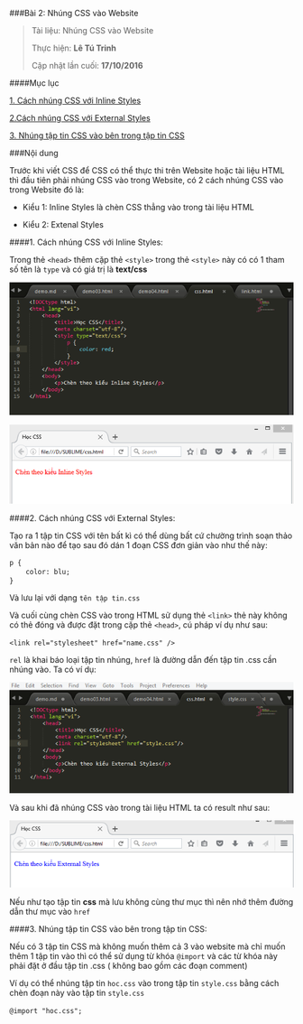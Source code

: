 ###Bài 2: Nhúng CSS vào Website

> Tài liệu: Nhúng CSS vào Website
> 
> Thực hiện: **Lê Tú Trinh**
> 
> Cập nhật lần cuối: **17/10/2016**

####Mục lục

[1. Cách nhúng CSS với Inline Styles](#01)

[2.Cách nhúng CSS với External Styles](#02)

[3. Nhúng tập tin CSS vào bên trong tập tin CSS](#03)

###Nội dung

Trước khi viết CSS để CSS có thể thực thi trên Website hoặc  tài liệu HTML thì đầu tiên phải nhúng CSS vào trong Website, có 2 cách nhúng CSS vào trong Website đó là:

- Kiểu 1: Inline Styles là chèn CSS thẳng vào trong tài liệu HTML

- Kiểu 2: Extenal Styles

<a name="01"></a>
####1. Cách nhúng CSS với Inline Styles:
 
 Trong thẻ `<head>` thêm cặp thẻ `<style>` trong thẻ `<style>` này có có 1 tham số tên là `type` và có giá trị là **text/css**

![anh](https://github.com/TrinhTu/web_developer/blob/master/Task05_CSS_Course_01/Bai_02/images/anh1.png)

![anh](https://github.com/TrinhTu/web_developer/blob/master/Task05_CSS_Course_01/Bai_02/images/anh2.png)

<a name="02"></a>
####2. Cách nhúng CSS với External Styles:

Tạo ra 1 tập tin CSS với tên bất kì có thể dùng bất cứ chường trình soạn thảo văn bản nào để tạo sau đó dán 1 đoạn CSS đơn giản vào như thế này:

```
p {
	color: blu;
}
```

Và lưu lại với dạng `tên tập tin.css` 

Và cuối cùng chèn CSS vào trong HTML sử dụng thẻ `<link>` thẻ này không có thẻ đóng và được đặt trong cặp thẻ `<head>`, cú pháp ví dụ như sau:

`<link rel="stylesheet" href="name.css" />`

`rel` là khai báo loại tập tin nhúng, `href` là đường dẫn đến tập tin .css cần nhúng vào. Ta có ví dụ:

![anh](https://github.com/TrinhTu/web_developer/blob/master/Task05_CSS_Course_01/Bai_02/images/anh3.png)

Và sau khi đã nhúng CSS vào trong tài liệu HTML ta có result như sau: 

![anh](https://github.com/TrinhTu/web_developer/blob/master/Task05_CSS_Course_01/Bai_02/images/anh4.png)

Nếu như tạo tập tin **css** mà lưu không cùng thư mục thì nên nhớ thêm đường dẫn thư mục vào `href`

<a name="03"></a>
####3. Nhúng tập tin CSS vào bên trong tập tin CSS:

Nếu có 3 tập tin CSS mà không muốn thêm cả 3 vào website mà chỉ muốn thêm 1 tập tin vào thì có thể sử dụng từ khóa `@import` và các từ khóa này phải đặt ở đầu tập tin .css ( không bao gồm các đoạn comment)

Ví dụ có thể nhúng tập tin `hoc.css` vào trong tập tin `style.css` bằng cách chèn đoạn này vào tập tin `style.css`

`@import "hoc.css";`


